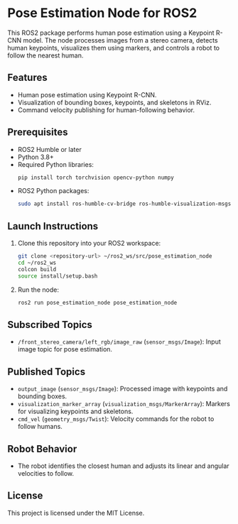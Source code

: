 # Pose Estimation Node for ROS2

This ROS2 package performs human pose estimation using a Keypoint R-CNN model. The node processes images from a stereo camera, detects human keypoints, visualizes them using markers, and controls a robot to follow the nearest human.

## Features
- Human pose estimation using Keypoint R-CNN.
- Visualization of bounding boxes, keypoints, and skeletons in RViz.
- Command velocity publishing for human-following behavior.

## Prerequisites
- ROS2 Humble or later
- Python 3.8+
- Required Python libraries:
  ```bash
  pip install torch torchvision opencv-python numpy
  ```
- ROS2 Python packages:
  ```bash
  sudo apt install ros-humble-cv-bridge ros-humble-visualization-msgs ros-humble-sensor-msgs ros-humble-geometry-msgs
  ```

## Launch Instructions
1. Clone this repository into your ROS2 workspace:
   ```bash
   git clone <repository-url> ~/ros2_ws/src/pose_estimation_node
   cd ~/ros2_ws
   colcon build
   source install/setup.bash
   ```

2. Run the node:
   ```bash
   ros2 run pose_estimation_node pose_estimation_node
   ```

## Subscribed Topics
- `/front_stereo_camera/left_rgb/image_raw` (`sensor_msgs/Image`): Input image topic for pose estimation.

## Published Topics
- `output_image` (`sensor_msgs/Image`): Processed image with keypoints and bounding boxes.
- `visualization_marker_array` (`visualization_msgs/MarkerArray`): Markers for visualizing keypoints and skeletons.
- `cmd_vel` (`geometry_msgs/Twist`): Velocity commands for the robot to follow humans.

## Robot Behavior
- The robot identifies the closest human and adjusts its linear and angular velocities to follow.

## License
This project is licensed under the MIT License.

